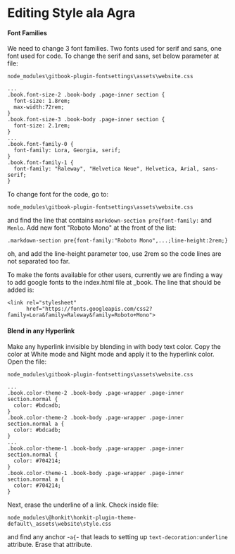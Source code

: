 # Editing Style ala Agra

#### Font Families
We need to change 3 font families. Two fonts used for serif and sans, one font used for code. To change the serif and sans, set below parameter at file:

`node_modules\gitbook-plugin-fontsettings\assets\website.css`

```
...
.book.font-size-2 .book-body .page-inner section {
  font-size: 1.8rem;
  max-width:72rem;
}
.book.font-size-3 .book-body .page-inner section {
  font-size: 2.1rem;
}
...
.book.font-family-0 {
  font-family: Lora, Georgia, serif;
}
.book.font-family-1 {
  font-family: "Raleway", "Helvetica Neue", Helvetica, Arial, sans-serif;
}
```

To change font for the code, go to:

`node_modules\gitbook-plugin-fontsettings\assets\website.css`

and find the line that contains `markdown-section pre{font-family:` and `Menlo`. Add new font "Roboto Mono" at the front of the list:

```
.markdown-section pre{font-family:"Roboto Mono",...;line-height:2rem;}
```

oh, and add the line-height parameter too, use 2rem so the code lines are not separated too far.

To make the fonts available for other users, currently we are finding a way to add google fonts to the index.html file at _book. The line that should be added is:

```
<link rel="stylesheet"
      href="https://fonts.googleapis.com/css2?family=Lora&family=Raleway&family=Roboto+Mono">
```

#### Blend in any Hyperlink

Make any hyperlink invisible by blending in with body text color. Copy the color at White mode and Night mode and apply it to the hyperlink color. Open the file:

`node_modules\gitbook-plugin-fontsettings\assets\website.css`

```
...
.book.color-theme-2 .book-body .page-wrapper .page-inner section.normal {
  color: #bdcadb;
}
.book.color-theme-2 .book-body .page-wrapper .page-inner section.normal a {
  color: #bdcadb;
}
...
.book.color-theme-1 .book-body .page-wrapper .page-inner section.normal {
  color: #704214;
}
.book.color-theme-1 .book-body .page-wrapper .page-inner section.normal a {
  color: #704214;
}
```

Next, erase the underline of a link. Check inside file:

`node_modules\@honkit\honkit-plugin-theme-default\_assets\website\style.css`

and find any anchor -`a{`- that leads to setting up `text-decoration:underline` attribute. Erase that attribute.
